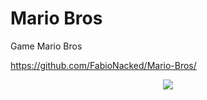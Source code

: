 # Mario Bros
 Game Mario Bros

https://github.com/FabioNacked/Mario-Bros/

<a href="">
 <div align="center">
  <img src="https://user-images.githubusercontent.com/109430300/188323367-434ffd4f-55f3-4511-bf8e-591ae8471579.png" />
 </div>
</a> 
